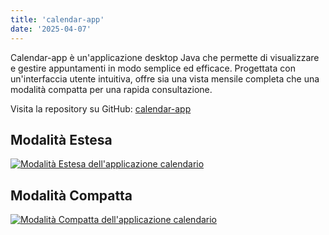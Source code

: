 ```yaml
---
title: 'calendar-app'
date: '2025-04-07'
---
```

Calendar-app è un'applicazione desktop Java che permette di visualizzare e gestire appuntamenti in modo semplice ed efficace. Progettata con un'interfaccia utente intuitiva, offre sia una vista mensile completa che una modalità compatta per una rapida consultazione.

Visita la repository su GitHub: [calendar-app](https://github.com/DarioRosina/calendar-app)

## Modalità Estesa

[![Modalità Estesa dell'applicazione calendario](/images/modEstesa.jpg)](https://github.com/DarioRosina/calendar-app)

## Modalità Compatta

[![Modalità Compatta dell'applicazione calendario](/images/modCompatta.jpg)](https://github.com/DarioRosina/calendar-app)